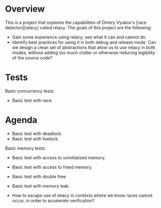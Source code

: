 # Overview

This is a project that explores the capabilities of Dmitry Vyukov's [race detector][relacy] called
relacy. The goals of this project are the following:

- Gain some experience using relacy; see what it can and cannot do.
- Identify best practices for using it in both debug and release mode. Can we design a clean set of
  abstractions that allow us to use relacy in both modes, without adding too much clutter or
  otherwise reducing legibility of the source code?

# Tests

Basic concurrency tests:
- Basic test with race.

# Agenda

- Basic test with deadlock.
- Basic test with livelock.

Basic memory tests:
- Basic test with access to uninitialized memory.
- Basic test with access to freed memory.
- Basic test with double free.
- Basic test with memory leak.

- How to escape use of relacy in contexts where we know races cannot occur, in order to accelerate
  verification?
